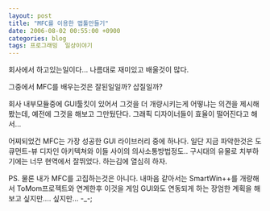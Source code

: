 ```yaml
---
layout: post
title: "MFC를 이용한 맵툴만들기"
date: 2006-08-02 00:55:00 +0900
categories: blog
tags: 프로그래밍  일상이야기
---
```


회사에서 하고있는일이다... 나름대로 재미있고 배울것이 많다.

그중에서 MFC를 배우는것은 잘된일일까? 삽질일까?

회사 내부모듈중에 GUI툴킷이 있어서 그것을 더 개량시키는게 어떻냐는 의견을 제시해봤는데, 예전에 그것을 해보고 그만뒀단다. 그래픽 디자이너들이 효율이 떨어진다고 해서...

어찌되었건 MFC는 가장 성공한 GUI 라이브러리 중에 하나다. 일단 지금 파악한것은 도큐먼트-뷰 디자인 아키텍쳐와 이들 사이의 의사소통방법정도.. 구시대의 유물로 치부하기에는 너무 현역에서 잘뛰었다. 하는김에 열심히 하자.

PS. 물론 내가 MFC를 고집하는것은 아니다. 내마음 같아서는 SmartWin++를 개량해서 ToMom프로젝트와 연계한후 이것을 게임 GUI와도 연동되게 하는 장엄한 계획을 해보고 싶지만.... 싶지만... -_-;

